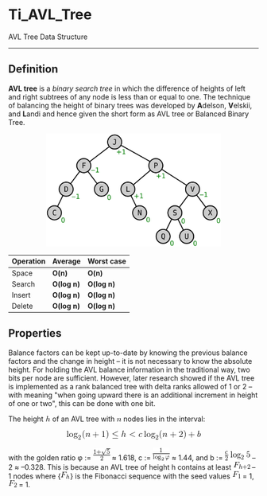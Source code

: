 # Ti_AVL_Tree
AVL Tree Data Structure

---

## Definition

<b>AVL tree</b> is a <i>binary search tree</i> in which the difference of heights of left and right subtrees of any node is less than or equal to one. The technique of balancing the height of binary trees was developed by <b>A</b>delson, <b>V</b>elskii, and <b>L</b>andi and hence given the short form as AVL tree or Balanced Binary Tree.

<p align="center">
  <img width="70%" height="70%" src="img/avl_tree.svg">
</p>

| Operation     | Average       | Worst case   |
| ------------- | ------------- | ------------ |
| Space         | **O(n)**      | **O(n)**     |
| Search        | **O(log n)**  | **O(log n)** |
| Insert        | **O(log n)**  | **O(log n)** |
| Delete        | **O(log n)**  | **O(log n)** |




## Properties

Balance factors can be kept up-to-date by knowing the previous balance factors and the change in height – it is not necessary to know the absolute height. For holding the AVL balance information in the traditional way, two bits per node are sufficient. However, later research showed if the AVL tree is implemented as a rank balanced tree with delta ranks allowed of 1 or 2 – with meaning "when going upward there is an additional increment in height of one or two", this can be done with one bit.

The height ![h](img/h.gif) of an AVL tree with ![n](img/n.gif) nodes lies in the interval:

<p align="center">
  <img src="img/log_inequality.gif">
</p>


with the golden ratio φ := ![one_plus_sqrt5_div_2](img/one_plus_sqrt5_div_2.gif) ≈ 1.618, c := ![one_div_log2_varphi](img/one_div_log2_varphi.gif) ≈ 1.44,  and  b := ![cdiv2_log2_5](img/cdiv2_log2_5.gif) – 2 ≈ –0.328. This is because an AVL tree of height h contains at least ![F_hplus2](img/F_hplus2.gif) – 1 nodes where {![F_h](img/F_h.gif)} is the Fibonacci sequence with the seed values ![F_1](img/F_1.gif) = 1, ![F_2](img/F_2.gif) = 1.
